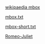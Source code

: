 [wikipaedia mbox](https://en.wikipedia.org/wiki/Mbox)


[mbox.txt](www.py4e.com/code3/mbox.txt)



[mbox-short.txt](www.py4e.com/code3/mbox-short.txt)


[Romeo-Juliet](www.py4e.com/code3/romeo.txt)